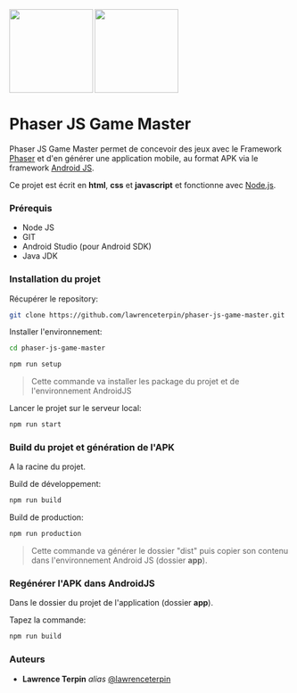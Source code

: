 <img src = "https://phaser.io/images/img.png" align="left" width ="150px">

<img src = "https://android-js.github.io/img/icon.png" width ="150px">

# Phaser JS Game Master
Phaser JS Game Master permet de concevoir des jeux avec le Framework [Phaser](https://phaser.io/) et d'en générer une application mobile, au format APK via le framework [Android JS](https://android-js.github.io/).

Ce projet est écrit en **html**, **css** et **javascript** et fonctionne avec [Node.js](https://nodejs.org/).

### Prérequis ###

* Node JS
* GIT
* Android Studio (pour Android SDK)
* Java JDK

### Installation du projet ###

Récupérer le repository:

```bash
git clone https://github.com/lawrenceterpin/phaser-js-game-master.git
```

Installer l'environnement:

```bash
cd phaser-js-game-master
```

```bash
npm run setup
```

> Cette commande va installer les package du projet et de l'environnement AndroidJS
    
Lancer le projet sur le serveur local:

```bash
npm run start
```

### Build du projet et génération de l'APK ###

A la racine du projet.

Build de développement:

```bash
npm run build
```

Build de production:

```bash
npm run production
```    
    
> Cette commande va générer le dossier "dist" puis copier son contenu dans l'environnement Android JS (dossier **app**).


### Regénérer l'APK dans AndroidJS ###

Dans le dossier du projet de l'application (dossier **app**).

Tapez la commande:

```bash
npm run build
```


### Auteurs ###

* **Lawrence Terpin** _alias_ [@lawrenceterpin](https://gist.github.com/lawrenceterpin)
